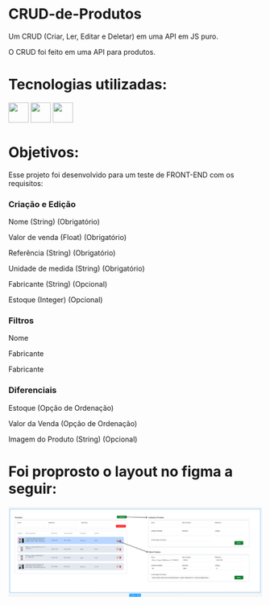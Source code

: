 # CRUD-de-Produtos
<p>Um CRUD (Criar, Ler, Editar e Deletar) em uma API em JS puro.</p>
<p>O CRUD foi feito em uma API para produtos.</p>
<h1>Tecnologias utilizadas:</h1>
<div>
<img src="https://cdn.jsdelivr.net/gh/devicons/devicon/icons/html5/html5-original.svg" width="40" height="40" />
<img src="https://cdn.jsdelivr.net/gh/devicons/devicon/icons/css3/css3-original.svg" width="40" height="40"/>
<img src="https://cdn.jsdelivr.net/gh/devicons/devicon/icons/javascript/javascript-original.svg" width="40" height="40"/>
</div>

<h1>Objetivos:</h1>
<p>Esse projeto foi desenvolvido para um teste de FRONT-END com os requisitos:</p>
<h3>Criação e Edição</h3>
<p>Nome (String) (Obrigatório)</p>
<p>Valor de venda (Float) (Obrigatório)</p>
<p>Referência (String) (Obrigatório)</p>
<p>Unidade de medida (String) (Obrigatório)</p>
<p>Fabricante (String) (Opcional)</p>
<p>Estoque (Integer) (Opcional)</p>

<h3>Filtros</h3>
<p>Nome</p>
<p>Fabricante</p>
<p>Fabricante</p>
<h3>Diferenciais</h3>

<p>Estoque (Opção de Ordenação)</p>
<p>Valor da Venda (Opção de Ordenação)</p>
<p>Imagem do Produto (String) (Opcional)</p>
<h1>Foi proprosto o layout no figma a seguir:</h1>
<img src="outros/figma.png"/>
